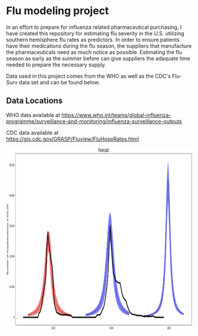 # Flu modeling project

In an effort to prepare for influenza related pharmaceutical purchasing, I have created this repository for estimating flu severity in the U.S. utilizing southern hemisphere flu rates as predictors. In order to ensure patients have their medications during the flu season, the suppliers that manufacture the pharmaceuticals need as much notice as possible. Estimating the flu season as early as the summer before can give suppliers the adaquate time needed to prepare the necessary supply.

Data used in this project comes from the WHO as well as the CDC's Flu-Surv data set and can be found below.
## Data Locations

WHO data available at https://www.who.int/teams/global-influenza-programme/surveillance-and-monitoring/influenza-surveillance-outputs

CDC data available at https://gis.cdc.gov/GRASP/Fluview/FluHospRates.html


<p>
    <img src="./Pictures/Forecasts.png" width="600" height="500" />
</p>

